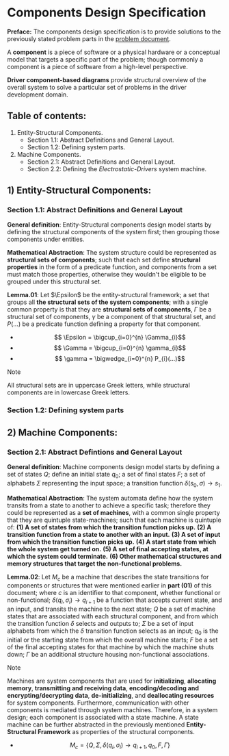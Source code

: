 # Components Design Specification

**Preface:**
The components design specification is to provide solutions to the previously stated problem parts in the [problem document](). 

A **component** is a piece of software or a physical hardware or a conceptual model that targets a specific part of the problem; though commonly a component is a piece of software from a high-level perspective.

**Driver component-based diagrams** provide structural overview of the overall system to solve a particular set of problems in the driver development domain.

## Table of contents:
1) Entity-Structural Components.
    * Section 1.1: Abstract Definitions and General Layout.
    * Section 1.2: Defining system parts.
2) Machine Components.
    * Section 2.1: Abstract Definitions and General Layout.
    * Section 2.2: Defining the _Electrostatic-Drivers_ system machine.

## 1) Entity-Structural Components:

### Section 1.1: Abstract Definitions and General Layout

**General definition**: Entity-Structural components design model starts by defining the structural components of the system first; then grouping those components under entities.

**Mathematical Abstraction**: The system structure could be represented as **structural sets of components**; such that each set define **structural properties** in the form of a predicate function, and components from a set must match those properties, otherwise they wouldn't be eligible to be grouped under this structural set.

**Lemma.01**: Let $\Epsilon$ be the entity-structural framework; a set that groups all **the structural sets of the system components**; with a single common property is that they are **structural sets of components**, $\Gamma$ be a structural set of components, $\gamma$ be a component of that structural set, and $P(...)$ be a predicate function defining a property for that component.

* $$ \Epsilon = \bigcup_{i=0}^{n} \Gamma_{i}$$
* $$ \Gamma = \bigcup_{i=0}^{n} \gamma_{i}$$
* $$ \gamma = \bigwedge_{i=0}^{n} P_{i}(...)$$

> [!NOTE]
> All structural sets are in uppercase Greek letters, while structural components are in lowercase Greek letters.
>

### Section 1.2: Defining system parts



## 2) Machine Components:

### Section 2.1: Abstract Defintions and General Layout

**General definition**: Machine components design model starts by defining a set of states $Q$; define an initial state $q_0$; a set of final states $F$; a set of alphabets $\Sigma$ representing the input space; a transition function $\delta(s_0, \sigma) \rightarrow s_1$.

**Mathematical Abstraction**: The system automata define how the system transits from a state to another to achieve a specific task; therefore they could be represented as a **set of machines**, with a common single property that they are quintuple state-machines; such that each machine is quintuple of: **(1) A set of states from which the transition function picks up.** **(2) A transition function from a state to another with an input.** **(3) A set of input from which the transition function picks up.** **(4) A start state from which the whole system get turned on.** **(5) A set of final accepting states, at which the system could terminate.** **(6) Other mathematical structures and memory structures that target the non-functional problems.** 

**Lemma.02**: Let $M_c$ be a machine that describes the state transitions for components or structures that were mentioned earlier in **part (01)** of this document; where $c$ is an identifier to that component, whether functional or non-functional; $\delta(q_{i}, \sigma_{i}) \rightarrow q_{i+1}$ be a function that accepts current state, and an input, and transits the machine to the next state; $Q$ be a set of machine states that are associated with each structural component, and from which the transition function $\delta$ selects and outputs to; $\Sigma$ be a set of input alphabets from which the $\delta$ transition function selects as an input; $q_0$ is the initial or the starting state from which the overall machine starts; $F$ be a set of the final accepting states for that machine by which the machine shuts down; $\Gamma$ be an additional structure housing non-functional associations.


> [!NOTE]
> Machines are system components that are used for **initializing**, **allocating memory**, **transmitting and receiving data**, **encoding/decoding and encrypting/decrypting data**, **de-initializing**, and **deallocating resources** for system components. Furthermore, communication with other components is mediated through system machines. Therefore, in a system design; each component is associated with a state machine. A state machine can be further abstracted in the previously mentioned **Entity-Structural Framework** as properties of the structural components.
>

* $$ M_c = \{ Q, \Sigma, \delta(q_{i}, \sigma_{i}) \rightarrow q_{i+1}, q_0, F, \Gamma\}$$
